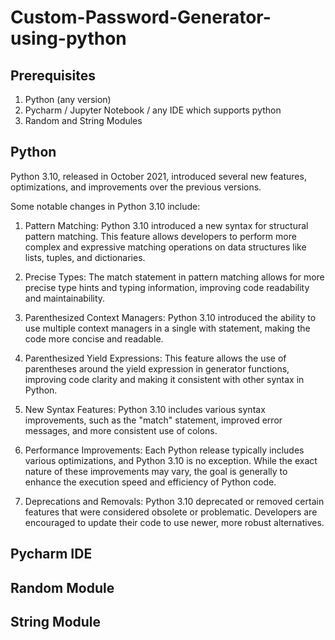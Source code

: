# Custom-Password-Generator-using-python

## Prerequisites

  1. Python (any version)
  2. Pycharm / Jupyter Notebook / any IDE which supports python
  3. Random and String Modules 


## Python

Python 3.10, released in October 2021, introduced several new features, optimizations, and improvements over the previous versions. 

Some notable changes in Python 3.10 include:

1. Pattern Matching: Python 3.10 introduced a new syntax for structural pattern matching. This feature allows developers to perform more complex and expressive matching operations on data structures like lists, tuples, and dictionaries.

2. Precise Types: The match statement in pattern matching allows for more precise type hints and typing information, improving code readability and maintainability.

3. Parenthesized Context Managers: Python 3.10 introduced the ability to use multiple context managers in a single with statement, making the code more concise and readable.

4. Parenthesized Yield Expressions: This feature allows the use of parentheses around the yield expression in generator functions, improving code clarity and making it consistent with other syntax in Python.

5. New Syntax Features: Python 3.10 includes various syntax improvements, such as the "match" statement, improved error messages, and more consistent use of colons.

6. Performance Improvements: Each Python release typically includes various optimizations, and Python 3.10 is no exception. While the exact nature of these improvements may vary, the goal is generally to enhance the execution speed and efficiency of Python code.

7. Deprecations and Removals: Python 3.10 deprecated or removed certain features that were considered obsolete or problematic. Developers are encouraged to update their code to use newer, more robust alternatives.


## Pycharm IDE

## Random Module

## String Module
